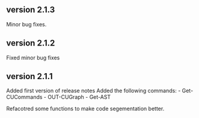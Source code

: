 ## version 2.1.3

Minor bug fixes.

## version 2.1.2

Fixed minor bug fixes


## version 2.1.1

Added first version of release notes
Added the following commands:
    - Get-CUCommands
    - OUT-CUGraph
    - Get-AST

Refacotred some functions to make code segementation better.